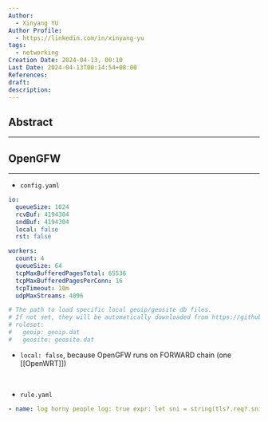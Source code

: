 ```yaml
---
Author:
  - Xinyang YU
Author Profile:
  - https://linkedin.com/in/xinyang-yu
tags:
  - networking
Creation Date: 2024-04-13, 00:10
Last Date: 2024-04-13T00:14:54+08:00
References: 
draft: 
description: 
---
```

## Abstract
---


## OpenGFW
---
- `config.yaml`
```yaml 
io:
  queueSize: 1024
  rcvBuf: 4194304
  sndBuf: 4194304
  local: false 
  rst: false 

workers:
  count: 4 
  queueSize: 64
  tcpMaxBufferedPagesTotal: 65536
  tcpMaxBufferedPagesPerConn: 16
  tcpTimeout: 10m 
  udpMaxStreams: 4096

# The path to load specific local geoip/geosite db files.
# If not set, they will be automatically downloaded from https://github.com/Loyalsoldier/v2ray-rules-dat
# ruleset:
#   geoip: geoip.dat
#   geosite: geosite.dat
```
- `local: false`, because OpenGFW runs on FORWARD chain (one [[OpenWRT]])
</br>

- `rule.yaml`
```yaml
- name: log horny people log: true expr: let sni = string(tls?.req?.sni); sni contains "porn" || sni contains "hentai"
```